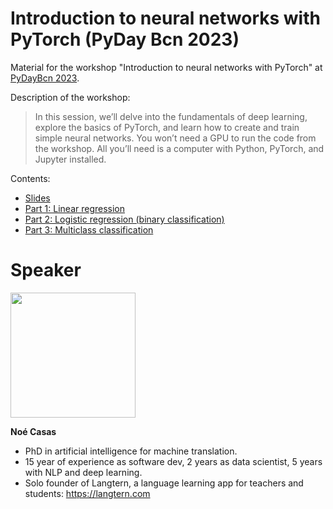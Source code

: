 # Introduction to neural networks with PyTorch (PyDay Bcn 2023)

Material for the workshop "Introduction to neural networks with PyTorch" at [PyDayBcn 2023](https://pybcn.org/events/pyday_bcn/pyday_bcn_2023/).

Description of the workshop:

> In this session, we’ll delve into the fundamentals of deep learning, explore the basics of PyTorch, and learn how to create and train simple neural networks. You won’t need a GPU to run the code from the workshop. All you’ll need is a computer with Python, PyTorch, and Jupyter installed.

Contents:
* [Slides](https://github.com/noe/pydaybcn_2023_pytorch/blob/master/docs/slides_intro_to_nn_pytorch_pydaybcn_2023.pdf)
* [Part 1: Linear regression](https://github.com/noe/pydaybcn_2023_pytorch/blob/master/notebooks/part1_linear_regression.ipynb)
* [Part 2: Logistic regression (binary classification)](https://github.com/noe/pydaybcn_2023_pytorch/blob/master/notebooks/part2_logistic_regression.ipynb)
* [Part 3: Multiclass classification](https://github.com/noe/pydaybcn_2023_pytorch/blob/master/notebooks/part3_multiclass_classification.ipynb)


# Speaker

<img src="https://github.com/noe.png" width="200px"/>

**Noé Casas**

* PhD in artificial intelligence for machine translation.
* 15 year of experience as software dev, 2 years as data scientist, 5 years with NLP and deep learning.
* Solo founder of Langtern, a language learning app for teachers and students: https://langtern.com

